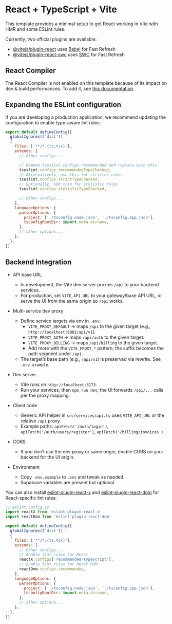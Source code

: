 # React + TypeScript + Vite

This template provides a minimal setup to get React working in Vite with HMR and some ESLint rules.

Currently, two official plugins are available:

- [@vitejs/plugin-react](https://github.com/vitejs/vite-plugin-react/blob/main/packages/plugin-react) uses [Babel](https://babeljs.io/) for Fast Refresh
- [@vitejs/plugin-react-swc](https://github.com/vitejs/vite-plugin-react/blob/main/packages/plugin-react-swc) uses [SWC](https://swc.rs/) for Fast Refresh

## React Compiler

The React Compiler is not enabled on this template because of its impact on dev & build performances. To add it, see [this documentation](https://react.dev/learn/react-compiler/installation).

## Expanding the ESLint configuration

If you are developing a production application, we recommend updating the configuration to enable type-aware lint rules:

```js
export default defineConfig([
  globalIgnores(['dist']),
  {
    files: ['**/*.{ts,tsx}'],
    extends: [
      // Other configs...

      // Remove tseslint.configs.recommended and replace with this
      tseslint.configs.recommendedTypeChecked,
      // Alternatively, use this for stricter rules
      tseslint.configs.strictTypeChecked,
      // Optionally, add this for stylistic rules
      tseslint.configs.stylisticTypeChecked,

      // Other configs...
    ],
    languageOptions: {
      parserOptions: {
        project: ['./tsconfig.node.json', './tsconfig.app.json'],
        tsconfigRootDir: import.meta.dirname,
      },
      // other options...
    },
  },
])
```

## Backend Integration

- API base URL
  - In development, the Vite dev server proxies `/api` to your backend services.
  - For production, set `VITE_API_URL` to your gateway/base API URL, or serve the UI from the same origin so `/api` works.

- Multi-service dev proxy
  - Define service targets via env in `.env`:
    - `VITE_PROXY_DEFAULT` → maps `/api` to the given target (e.g., `http://localhost:8081/api/v1`).
    - `VITE_PROXY_AUTH` → maps `/api/auth` to the given target.
    - `VITE_PROXY_BILLING` → maps `/api/billing` to the given target.
    - Add more with the `VITE_PROXY_*` pattern; the suffix becomes the path segment under `/api`.
  - The target’s base path (e.g., `/api/v1`) is preserved via rewrite. See `.env.example`.

- Dev server
  - Vite runs on `http://localhost:5173`.
  - Run your services, then `npm run dev`; the UI forwards `/api/...` calls per the proxy mapping.

- Client code
  - Generic API helper in `src/services/api.ts` uses `VITE_API_URL` or the relative `/api` proxy.
  - Example paths: `apiFetch('/auth/login')`, `apiFetch('/auth/users/register')`, `apiFetch('/billing/invoices')`.

- CORS
  - If you don’t use the dev proxy or same origin, enable CORS on your backend for the UI origin.

- Environment
  - Copy `.env.example` to `.env` and tweak as needed.
  - Supabase variables are present but optional.

You can also install [eslint-plugin-react-x](https://github.com/Rel1cx/eslint-react/tree/main/packages/plugins/eslint-plugin-react-x) and [eslint-plugin-react-dom](https://github.com/Rel1cx/eslint-react/tree/main/packages/plugins/eslint-plugin-react-dom) for React-specific lint rules:

```js
// eslint.config.js
import reactX from 'eslint-plugin-react-x'
import reactDom from 'eslint-plugin-react-dom'

export default defineConfig([
  globalIgnores(['dist']),
  {
    files: ['**/*.{ts,tsx}'],
    extends: [
      // Other configs...
      // Enable lint rules for React
      reactX.configs['recommended-typescript'],
      // Enable lint rules for React DOM
      reactDom.configs.recommended,
    ],
    languageOptions: {
      parserOptions: {
        project: ['./tsconfig.node.json', './tsconfig.app.json'],
        tsconfigRootDir: import.meta.dirname,
      },
      // other options...
    },
  },
])
```
